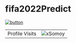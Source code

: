 # fifa2022Predict
[![button](https://wpassets.adda247.com/wp-content/uploads/multisite/sites/5/2019/09/11071741/190903171331-qatar-world-cup-emblem-large-169-300x169.jpg)](https://xsomoy.github.io/fifa2022Predict/)

<!-- visitor counter -->
<table aligh="center">
  <tr>
    <td>Profile Visits</td>
    <td><img src="https://profile-counter.glitch.me/xsomoy/count.svg" alt="xSomoy" /></td>
  </tr>
</table>